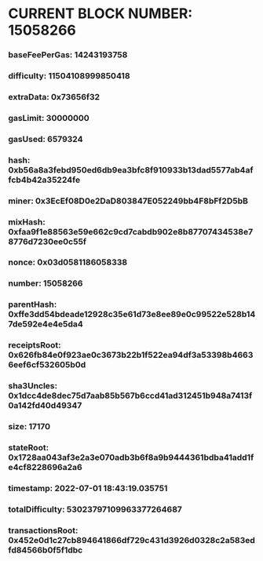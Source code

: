 # CURRENT BLOCK NUMBER: 15058266

### baseFeePerGas: 14243193758
### difficulty: 11504108999850418
### extraData: 0x73656f32
### gasLimit: 30000000
### gasUsed: 6579324
### hash: 0xb56a8a3febd950ed6db9ea3bfc8f910933b13dad5577ab4affcb4b42a35224fe
### miner: 0x3EcEf08D0e2DaD803847E052249bb4F8bFf2D5bB
### mixHash: 0xfaa9f1e88563e59e662c9cd7cabdb902e8b87707434538e78776d7230ee0c55f
### nonce: 0x03d0581186058338
### number: 15058266
### parentHash: 0xffe3dd54bdeade12928c35e61d73e8ee89e0c99522e528b147de592e4e4e5da4
### receiptsRoot: 0x626fb84e0f923ae0c3673b22b1f522ea94df3a53398b46636eef6cf532605b0d
### sha3Uncles: 0x1dcc4de8dec75d7aab85b567b6ccd41ad312451b948a7413f0a142fd40d49347
### size: 17170
### stateRoot: 0x1728aa043af3e2a3e070adb3b6f8a9b9444361bdba41add1fe4cf8228696a2a6
### timestamp: 2022-07-01 18:43:19.035751
### totalDifficulty: 53023797109963377264687
### transactionsRoot: 0x452e0d1c27cb894641866df729c431d3926d0328c2a583edfd84566b0f5f1dbc
